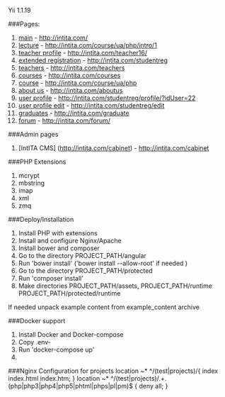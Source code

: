 Yii 1.1.19 <br/>

###Pages:
1. [main](http://intita.com/) - http://intita.com/ <br/>
2. [lecture](http://intita.com/course/ua/php/intro/1) - http://intita.com/course/ua/php/intro/1 <br/>
3. [teacher profile](http://intita.com/teacher16/) - http://intita.com/teacher16/ <br/>
4. [extended registration](http://intita.com/studentreg) - http://intita.com/studentreg<br/>
5. [teachers](http://intita.com/teachers) - http://intita.com/teachers <br/>
6. [courses](http://intita.com/courses) - http://intita.com/courses <br/>
7. [course](http://intita.com/course/ua/php) - http://intita.com/course/ua/php <br/>
8. [about us](http://intita.com/aboutus) - http://intita.com/aboutus  <br/>
9. [user profile](http://intita.com/studentreg/profile/?idUser=22) - http://intita.com/studentreg/profile/?idUser=22  <br/>
10. [user profile edit](http://intita.com/studentreg/edit) - http://intita.com/studentreg/edit  <br/>
11. [graduates](http://intita.com/graduate) - http://intita.com/graduate <br />
12. [forum](http://intita.com/forum/) - http://intita.com/forum/ <br />

###Admin pages
1. [IntITA CMS] (http://intita.com/cabinet) - http://intita.com/cabinet  <br/>

###PHP Extensions
1. mcrypt <br/>
2. mbstring <br/>
3. imap <br/>
4. xml <br/>
5. zmq <br/>

###Deploy/Installation
 1. Install PHP with extensions<br/>
 2. Install and configure Nginx/Apache <br/>
 3. Install bower and composer <br/>
 4. Go to the directory PROJECT_PATH/angular <br/>
 5. Run 'bower install' ('bower install --allow-root' if needed )  <br/>
 6. Go to the directory PROJECT_PATH/protected <br/>
 7. Run 'composer install' <br/>
 8. Make directories PROJECT_PATH/assets, PROJECT_PATH/runtime PROJECT_PATH/protected/runtime
 
 If needed unpack example content from example_content archive 

###Docker support
  1. Install Docker and Docker-compose<br/>
  2. Copy .env-<br/>
  2. Run 'docker-compose up'
  3. 

###Nginx Configuration for projects
 location ~* ^/(test|projects)/{
             index index.html index.htm;
         }
         location ~* ^/(test|projects)/.+\.(php|php3|php4|php5|phtml|phps|pl|pm)$ {
             deny all;
         }
